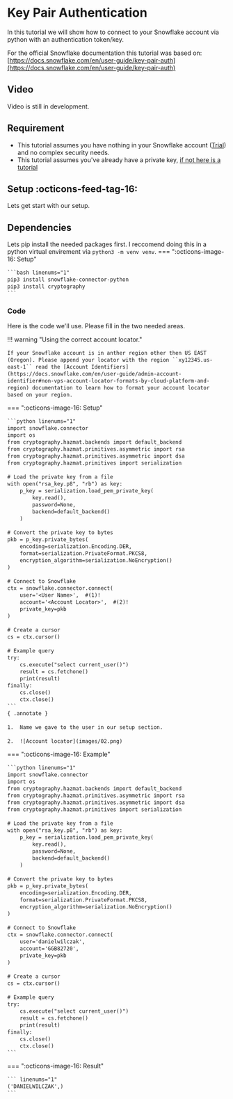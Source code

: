 # Key Pair Authentication
In this tutorial we will show how to connect to your Snowflake account via python with an authentication token/key.

For the official Snowflake documentation this tutorial was based on:
[https://docs.snowflake.com/en/user-guide/key-pair-auth](https://docs.snowflake.com/en/user-guide/key-pair-auth)

## Video
Video is still in development.

## Requirement
- This tutorial assumes you have nothing in your Snowflake account ([Trial](https://signup.snowflake.com/)) and no complex security needs.
- This tutorial assumes you've already have a private key, [if not here is a tutorial](https://sfc-gh-dwilczak.github.io/tutorials/snowflake/security/key_pair/)

## Setup :octicons-feed-tag-16:
Lets get start with our setup.

## Dependencies
Lets pip install the needed packages first. I reccomend doing this in a python virtual envirement via ``python3 -m venv venv``.
=== ":octicons-image-16: Setup"

    ```bash linenums="1"
    pip3 install snowflake-connector-python
    pip3 install cryptography
    ```

### Code
Here is the code we'll use. Please fill in the two needed areas.

!!! warning "Using the correct account locator."

    If your Snowflake account is in anther region other then US EAST (Oregon). Please append your locator with the region ``xy12345.us-east-1`` read the [Account Identifiers](https://docs.snowflake.com/en/user-guide/admin-account-identifier#non-vps-account-locator-formats-by-cloud-platform-and-region) documentation to learn how to format your account locator based on your region. 

=== ":octicons-image-16: Setup"

    ```python linenums="1"
    import snowflake.connector
    import os
    from cryptography.hazmat.backends import default_backend
    from cryptography.hazmat.primitives.asymmetric import rsa
    from cryptography.hazmat.primitives.asymmetric import dsa
    from cryptography.hazmat.primitives import serialization

    # Load the private key from a file
    with open("rsa_key.p8", "rb") as key:
        p_key = serialization.load_pem_private_key(
            key.read(),
            password=None,
            backend=default_backend()
        )

    # Convert the private key to bytes
    pkb = p_key.private_bytes(
        encoding=serialization.Encoding.DER,
        format=serialization.PrivateFormat.PKCS8,
        encryption_algorithm=serialization.NoEncryption()
    )

    # Connect to Snowflake
    ctx = snowflake.connector.connect(
        user='<User Name>',  #(1)! 
        account='<Account Locator>',  #(2)!
        private_key=pkb
    )

    # Create a cursor
    cs = ctx.cursor()

    # Example query
    try:
        cs.execute("select current_user()")
        result = cs.fetchone()
        print(result)
    finally:
        cs.close()
        ctx.close()
    ```
    { .annotate }
    
    1.  Name we gave to the user in our setup section.

    2.  ![Account locator](images/02.png)
        

=== ":octicons-image-16: Example"

    ```python linenums="1"
    import snowflake.connector
    import os
    from cryptography.hazmat.backends import default_backend
    from cryptography.hazmat.primitives.asymmetric import rsa
    from cryptography.hazmat.primitives.asymmetric import dsa
    from cryptography.hazmat.primitives import serialization

    # Load the private key from a file
    with open("rsa_key.p8", "rb") as key:
        p_key = serialization.load_pem_private_key(
            key.read(),
            password=None,
            backend=default_backend()
        )

    # Convert the private key to bytes
    pkb = p_key.private_bytes(
        encoding=serialization.Encoding.DER,
        format=serialization.PrivateFormat.PKCS8,
        encryption_algorithm=serialization.NoEncryption()
    )

    # Connect to Snowflake
    ctx = snowflake.connector.connect(
        user='danielwilczak',
        account='GGB82720',
        private_key=pkb
    )

    # Create a cursor
    cs = ctx.cursor()

    # Example query
    try:
        cs.execute("select current_user()")
        result = cs.fetchone()
        print(result)
    finally:
        cs.close()
        ctx.close()
    ```

=== ":octicons-image-16: Result"

    ``` linenums="1"
    ('DANIELWILCZAK',)
    ```